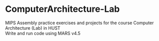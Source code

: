 
# ComputerArchitecture-Lab

MIPS Assembly practice exercises and projects for the course Computer Architecture (Lab) in HUST   
Write and run code using MARS v4.5
